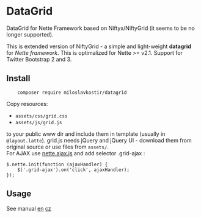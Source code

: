 # DataGrid
DataGrid for Nette Framework based on Niftyx/NiftyGrid (it seems to be no longer supported).

This is extended version of NiftyGrid - a simple and light-weight **datagrid** for *Nette framework*.
This is optimalized for Nette >= v2.1. Support for Twitter Bootstrap 2 and 3.


## Install
```pre
	composer require miloslavkostir/datagrid
```    
Copy resources:   
* `assets/css/grid.css`
* `assets/js/grid.js`

to your public www dir and include them in template (usually in `@layout.latte`). grid.js needs jQuery and jQuery UI - download them from original source or use files from `assets/`.   
For AJAX use [nette.ajax.js](http://addons.nette.org/vojtech-dobes/nette-ajax-js) and add selector .grid-ajax :

```
$.nette.init(function (ajaxHandler) {
	$('.grid-ajax').on('click', ajaxHandler);
});
```

## Usage

See manual [en](./manual.en.md) [cz](./manual.cs.md)

